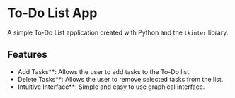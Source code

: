 # To-Do List App

A simple To-Do List application created with Python and the `tkinter` library.

## Features

- Add Tasks**: Allows the user to add tasks to the To-Do list.
- Delete Tasks**: Allows the user to remove selected tasks from the list.
- Intuitive Interface**: Simple and easy to use graphical interface.
